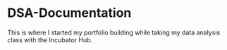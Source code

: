 # DSA-Documentation
This is where I started my portfolio building while taking my data analysis class with the Incubator Hub.
